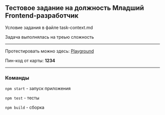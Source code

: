 ## Тестовое задание на должность Младший Frontend-разработчик

Условие задания в файле task-context.md

Задача выполнялась на треью сложность

-------------------------------------

Протестировать можно здесь: [Playground](https://gogsh.github.io/PremiumITSolution-test/)

Пин-код от карты: **1234**

--------------
### Команды
```npm start``` - запуск приложения

```npm test``` - тесты

```npm build``` - сборка


